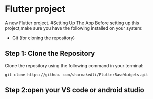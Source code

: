 # Flutter project

A new Flutter project.
#Setting Up The App
Before setting up this 
project,make sure you have 
the following installed on your system:

* Git (for cloning the 
repository)

## Step 1: Clone the Repository
Clone the repository using the following command in your terminal:

``git clone https://github.
com/sharmakeAli/FlutterBaseWidgets.git ``
## Step 2:open your VS code or android studio



